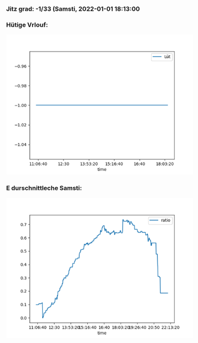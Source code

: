 ### Jitz grad: -1/33 (Samsti, 2022-01-01 18:13:00

### Hütige Vrlouf:
![Graph](Today.png)

### E durschnittleche Samsti:
![Graph](Samsti.png)